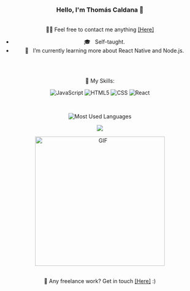 <div class="stats" align="center">

### Hello, I'm Thomás Caldana 👋

 <br>
👨‍💻 Feel free to contact me anything <a href="https://www.linkedin.com/in/thom%C3%A1s-caldana-721694172/" >[Here]<a>

 - 🎓 &nbsp; Self-taught. 
 - 🌱 &nbsp; I’m currently learning more about React Native and Node.js.
 
<br>
<br>

 
 🚀  My Skills:

![JavaScript](https://img.shields.io/badge/-JavaScript-333333?style=flat&logo=javascript)
![HTML5](https://img.shields.io/badge/-HTML5-333333?style=flat&logo=HTML5)
![CSS](https://img.shields.io/badge/-CSS-333333?style=flat&logo=CSS3&logoColor=1572B6)
![React](https://img.shields.io/badge/-React-333333?style=flat&logo=react)

 </div>
 
<br>
 <div class="stats" align="center">
  
 ![Most Used Languages](https://github-readme-stats.vercel.app/api/top-langs/?username=thomascaldana&layout=compact&show_icons=true&theme=algolia&border_radius=20)
  
 ![](http://github-profile-summary-cards.vercel.app/api/cards/most-commit-language?username=thomascaldana&theme=nord_dark)

 <img align="center" alt="GIF" src="https://github.com/thomascaldana/READ-ME/blob/main/assets/thomas_grafico_comprimido.gif" width="338" height="338" /> 

 <br>
  <br>

 💼 Any freelance work? Get in touch <a href="https://www.linkedin.com/in/thom%C3%A1s-caldana-721694172/" >[Here]<a> :)

 
 </div>
 

  

<br>





